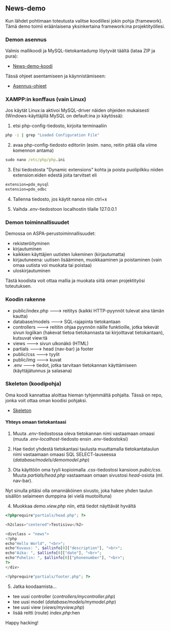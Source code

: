## News-demo

Kun lähdet pohtimaan toteutusta valitse koodillesi jokin pohja (framework). Tämä demo toimii eräänlaisena yksinkertaina framework:ina projektityöllesi.

### Demon asennus

Valmis mallikoodi ja MySQL-tietokantadump löytyvät täältä (lataa ZIP ja pura):

- [News-demo-koodi](https://github.com/otredu/news2020)

Tässä ohjeet asentamiseen ja käynnistämiseen:

- [Asennus-ohjeet](https://github.com/otredu/news2020/blob/master/readme.md)

### XAMPP:in konffaus (vain Linux)

Jos käytät Linux:ia aktivoi MySQL-driver näiden ohjeiden mukaisesti (Windows-käyttäjillä MySQL on default:ina jo käytössä):

1. etsi php-config-tiedosto, kirjoita terminaaliin

```cmd
php -i | grep "Loaded Configuration File"
```

2. avaa php-config-tiedosto editoriin (esim. nano, reitin pitää olla viime komennon antama)

```cmd
sudo nano /etc/php/php.ini
```

3. Etsi tiedostosta "Dynamic extensions" kohta ja poista puolipilkku niiden extension:eiden edestä joita tarvitset eli

```cmd
extension=pdo_mysql
extension=pdo_odbc
```

4. Tallenna tiedosto, jos käytit nanoa niin ctrl+x

5. Vaihda *.env*-tiedostoon localhostin tilalle 127.0.0.1

### Demon toiminnallisuudet

Demossa on ASPA-perustoiminnallisuudet:

- rekisteröityminen
- kirjautuminen
- kaikkien käyttäjien uutisten lukeminen (kirjautumatta)
- kirjautuneena: uutisen lisääminen, muokkaaminen ja poistaminen (vain omaa uutista voi muokata tai poistaa)
- uloskirjautuminen

Tästä koodista voit ottaa mallia ja muokata siitä oman projektityösi toteutuksen.

### Koodin rakenne

- public/index.php ---> reititys (kaikki HTTP-pyynnöt tulevat aina tämän kautta)
- database/models ---> SQL-rajapinta tietokantaan
- controllers ---> reititin ohjaa pyynnön näille funktioille, jotka tekevät sivun logiikan (hakevat tietoa tietokannasta tai kirjoittavat tietokantaan), kutsuvat view:tä
- views ---> sivun ulkonäkö (HTML)
- partials ---> head (nav-bar) ja footer
- public/css ---> tyylit
- public/img ---> kuvat
- .env ---> tiedot, jotka tarvitaan tietokannan käyttämiseen (käyttäjätunnus ja salasana)

### Skeleton (koodipohja)

Oma koodi kannattaa aloittaa hieman tyhjemmältä pohjalta. Tässä on repo, jonka voit ottaa oman koodisi pohjaksi.

- [Skeleton](https://github.com/otredu/aspa2020_skeleton)

#### Yhteys omaan tietokantaasi

1. Muuta *.env*-tiedostossa oleva tietokannan nimi vastaamaan omaasi (muuta *.env-localhost*-tiedosto ensin *.env*-tiedostoksi)

2. Hae tiedot yhdestä tietokantasi taulusta muuttamalla tietokantataulun nimi vastaamaan omaasi SQL SELECT-lauseessa (*database/models/demomodel.php*)

3. Ota käyttöön oma tyyli kopioimalla *.css*-tiedostosi kansioon *pubic/css*. Muuta *partials/head.php* vastaamaan omaan sivustosi *head*-osiota (ml. nav-bar).

Nyt sinulla pitäisi olla omannäköinen sivusto, joka hakee yhden taulun sisällön selaimeen dumppina (ei vielä muotoiltuna)

4. Muokkaa *demo.view.php* niin, että tiedot näyttävät hyvältä

```php
<?phprequire"partials/head.php"; ?>

<h2class="centered">Testisivu</h2>

<divclass = "news">
<?php
echo"Hello World", "<br>";
echo"Kuvaus: ", $allinfo[0]["description"], "<br>";
echo"Aika: ", $allinfo[0]["date"], "<br>";
echo"Puhelin: ", $allinfo[0]["phonenumber"], "<br>";
?>
</div>

<?phprequire"partials/footer.php"; ?>
```

5. Jatka koodaamista...

- tee uusi controller (*controllers/mycontroller.php*)
- tee uusi model (*database/models/mymodel.php*)
- tee uusi view (*views/myview.php*)
- lisää reitti (route) *index.php*:hen

Happy hacking!